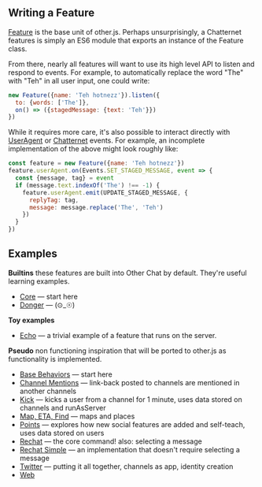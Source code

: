 ## Writing a Feature

[Feature](https://apps.other.chat/docs/Feature.html) is the base unit of other.js. Perhaps unsurprisingly, a Chatternet features is simply an ES6 module that exports an instance of the Feature class.

From there, nearly all features will want to use its high level API to listen and respond to events. For example, to automatically replace the word "The" with "Teh" in all user input, one could write:
```js
new Feature({name: 'Teh hotnezz'}).listen({
  to: {words: ['The']},
  on() => ({stagedMessage: {text: 'Teh'}})
})
```

While it requires more care, it's also possible to interact directly with
[UserAgent](https://apps.other.chat/docs/UserAgent.html) or [Chatternet](https://apps.other.chat/docs/Chatternet.html) events. For example, an incomplete implementation of the above might look roughly like:
```js
const feature = new Feature({name: 'Teh hotnezz'})
feature.userAgent.on(Events.SET_STAGED_MESSAGE, event => {
  const {message, tag} = event
  if (message.text.indexOf('The') !== -1) {
    feature.userAgent.emit(UPDATE_STAGED_MESSAGE, {
      replyTag: tag,
      message: message.replace('The', 'Teh')
    })
  }
})
```


## Examples

**Builtins** these features are built into Other Chat by default. They're useful learning examples.

* [Core](https://github.com/other-xyz/other.js/blob/master/builtins/core.other.js) &mdash; start here
* [Donger](https://github.com/other-xyz/other.js/blob/master/builtins/donger.other.js) &mdash; (⊙_☉)

**Toy examples**

* [Echo](https://github.com/other-xyz/other.js/blob/master/examples/echo.other.js) &mdash; a trivial example of a feature that runs on the server.

**Pseudo** non functioning inspiration that will be ported to other.js as functionality is implemented.

* [Base Behaviors](https://github.com/other-xyz/other.js/blob/master/pseudo/core/base.pseudo.js) &mdash; start here
* [Channel Mentions](https://github.com/other-xyz/other.js/blob/master/pseudo/core/channel-mentions.pseudo.js) &mdash; link-back posted to channels are mentioned in another channels
* [Kick](https://github.com/other-xyz/other.js/blob/master/pseudo/core/kick.pseudo.js) &mdash; kicks a user from a channel for 1 minute, uses data stored on channels and runAsServer
* [Map, ETA, Find](https://github.com/other-xyz/other.js/blob/master/pseudo/core/map.pseudo.js) &mdash; maps and places
* [Points](https://github.com/other-xyz/other.js/blob/master/pseudo/extras/points.pseudo.js) &mdash; explores how new social features are added and self-teach, uses data stored on users
* [Rechat](https://github.com/other-xyz/other.js/blob/master/pseudo/core/rechat.pseudo.js) &mdash; the core command! also: selecting a message
* [Rechat Simple](https://github.com/other-xyz/other.js/blob/master/pseudo/core/rechat-simple.pseudo.js) &mdash; an implementation that doesn't require selecting a message
* [Twitter](https://github.com/other-xyz/other.js/blob/master/pseudo/apps/twitter.pseudo.js) &mdash; putting it all together, channels as app, identity creation
* [Web](https://github.com/other-xyz/other.js/blob/master/pseudo/core/web.pseudo.js)
